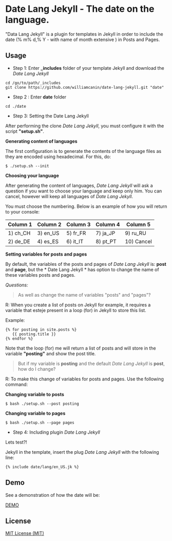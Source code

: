 # Date Lang Jekyll - The date on the language.

"Data Lang Jekyll" is a plugin for templates in Jekyll in order to include the date (% m% d,% Y - with name of month extensive ) in Posts and Pages.

## Usage

* Step 1: Enter **_includes** folder of your template Jekyll and download the *Date Lang Jekyll*

```
cd /go/to/path/_includes
git clone https://github.com/williamcanin/date-lang-jekyll.git "date"
```

* Step 2 : Enter **date** folder

```
cd ./date
```

* Step 3: Setting the Date Lang Jekyll

After performing the clone *Date Lang Jekyll*, you must configure it with the script **"setup.sh"**.

**Generating content of languages**

The first configuration is to generate the contents of the language files as they are encoded using hexadecimal. For this, do:

```
$ ./setup.sh --init
```

**Choosing your language**

After generating the content of languages, *Date Lang Jekyll* will ask a question if you want to choose your language and keep only him.
You can cancel, however will keep all languages of *Date Lang Jekyll*.

You must choose the numbering. Below is an example of how you will return to your console:

| Column 1 | Column 2 | Column 3 | Column 4 | Column 5 |
|----------|----------|----------|----------|----------|
|1) ch_CH  | 3) en_US | 5) fr_FR | 7) ja_JP | 9) ru_RU |
|2) de_DE  | 4) es_ES | 6) it_IT | 8) pt_PT |10) Cancel|

**Setting variables for posts and pages**

By default, the variables of the posts and pages of *Date Lang Jekyll* is: 
**post** and **page**, but the * Date Lang Jekyll * has option to change the name of these variables posts and pages. 

*Questions:*

> As well as change the name of variables "posts" and "pages"?

R: When you create a list of posts on Jekyll for example, it requires a variable that esteje present in a loop (for) in Jekyll to store this list.

Example:

```
{% for posting in site.posts %}
   {{ posting.title }}
{% endfor %}  
```

Note that the loop (for) me will return a list of posts and will store in the variable **"posting"** and show the post title.

> But if my variable is **posting** and the default *Date Lang Jekyll* 
> is **post**, how do I change?

R:  To make this change of variables for posts and pages. Use the following command:

**Changing variable to posts**

```
$ bash ./setup.sh --post posting 
```

**Changing variable to pages**

```
$ bash ./setup.sh --page pages
```


* Step 4: Including plugin *Date Lang Jekyll*

Lets test?!

Jekyll in the template, insert the plug *Date Lang Jekyll* with the following line:

```
{% include date/lang/en_US.jk %}
```


## Demo 

See a demonstration of how the date will be:

[DEMO](http://williamcanin.com/date-lang-jekyll)


## License

[MIT License (MIT)](https://opensource.org/licenses/MIT)
